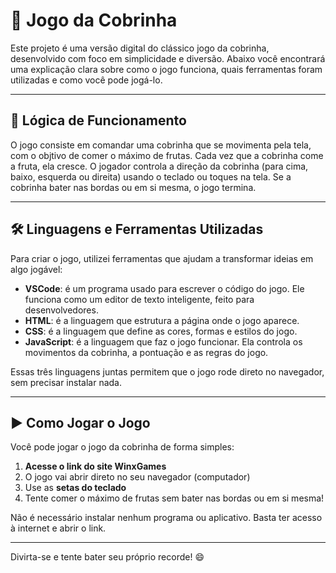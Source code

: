 # 🐍 Jogo da Cobrinha

Este projeto é uma versão digital do clássico jogo da cobrinha, desenvolvido com foco em simplicidade e diversão. Abaixo você encontrará uma explicação clara sobre como o jogo funciona, quais ferramentas foram utilizadas e como você pode jogá-lo.

---

## 🧠 Lógica de Funcionamento
O jogo consiste em comandar uma cobrinha que se movimenta pela tela, com o objtivo de comer o máximo de frutas. Cada vez que a cobrinha come  a fruta, ela cresce.
O jogador controla a direção da cobrinha (para cima, baixo, esquerda ou direita) usando o teclado ou toques na tela. Se a cobrinha bater nas bordas ou em si mesma, o jogo termina.

---

## 🛠️ Linguagens e Ferramentas Utilizadas

Para criar o jogo, utilizei ferramentas que ajudam a transformar ideias em algo jogável:

- **VSCode**: é um programa usado para escrever o código do jogo. Ele funciona como um editor de texto inteligente, feito para desenvolvedores.
- **HTML**: é a linguagem que estrutura a página onde o jogo aparece.
- **CSS**: é a linguagem que define as cores, formas e estilos do jogo.
- **JavaScript**: é a linguagem que faz o jogo funcionar. Ela controla os movimentos da cobrinha, a pontuação e as regras do jogo.

Essas três linguagens juntas permitem que o jogo rode direto no navegador, sem precisar instalar nada.

---

## ▶️ Como Jogar o Jogo

Você pode jogar o jogo da cobrinha de forma simples:

1. **Acesse o link do site WinxGames**
2. O jogo vai abrir direto no seu navegador (computador)
3. Use as **setas do teclado** 
4. Tente comer o máximo de frutas sem bater nas bordas ou em si mesma!

Não é necessário instalar nenhum programa ou aplicativo. Basta ter acesso à internet e abrir o link.

---

Divirta-se e tente bater seu próprio recorde! 😄
